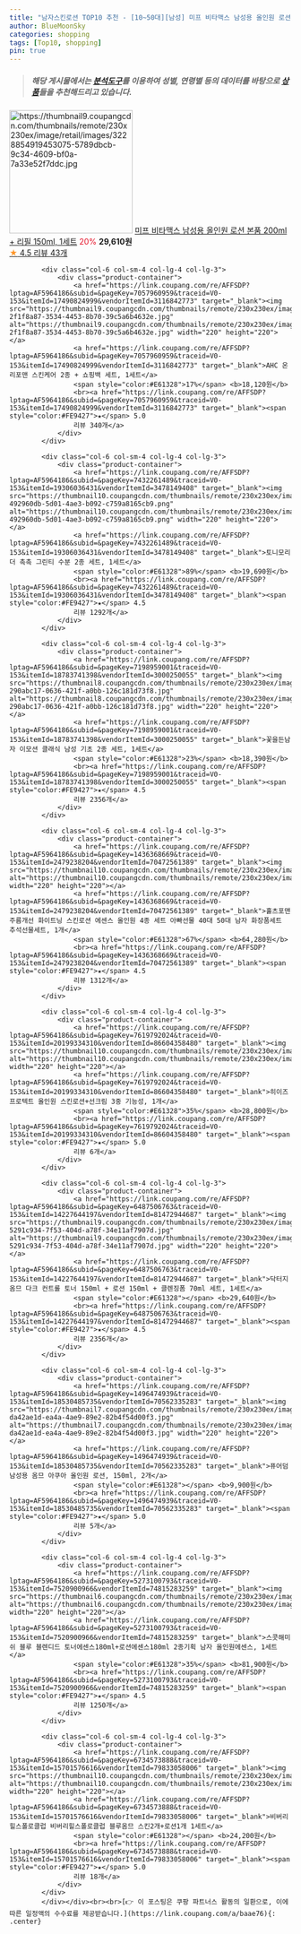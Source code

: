 ```yaml
---
title: "남자스킨로션 TOP10 추천 - [10~50대][남성] 미프 비타맥스 남성용 올인원 로션 본품 200ml + 리필 150ml, 1세트"
author: BlueMoonSky
categories: shopping
tags: [Top10, shopping]
pin: true
---
```


> ##### 해당 게시물에서는 [**분석도구**](https://itemscout.io/)를 이용하여 **성별**, **연령별** 등의 데이터를 바탕으로 [**상품**](https://link.coupang.com/a/baae76)들을 추천해드리고 있습니다.
<div class="container"><div class="row">
            <div class="col-6 col-sm-4 col-lg-4 col-lg-3">
                <div class="product-container">
                    <a href="https://link.coupang.com/re/AFFSDP?lptag=AF5964186&subid=&pageKey=82882751&traceid=V0-153&itemId=263048637&vendorItemId=3638507950" target="_blank"><img src="https://thumbnail9.coupangcdn.com/thumbnails/remote/230x230ex/image/retail/images/3228854919453075-5789dbcb-9c34-4609-bf0a-7a33e52f7ddc.jpg" alt="https://thumbnail9.coupangcdn.com/thumbnails/remote/230x230ex/image/retail/images/3228854919453075-5789dbcb-9c34-4609-bf0a-7a33e52f7ddc.jpg" width="220" height="220"></a>
                    <a href="https://link.coupang.com/re/AFFSDP?lptag=AF5964186&subid=&pageKey=82882751&traceid=V0-153&itemId=263048637&vendorItemId=3638507950" target="_blank">미프 비타맥스 남성용 올인원 로션 본품 200ml + 리필 150ml, 1세트</a>
                    <span style="color:#E61328">20%</span> <b>29,610원</b>
                    <br><a href="https://link.coupang.com/re/AFFSDP?lptag=AF5964186&subid=&pageKey=82882751&traceid=V0-153&itemId=263048637&vendorItemId=3638507950" target="_blank"><span style="color:#FE9427">★</span> 4.5
                    리뷰 43개</a>
                </div>
            </div>
            
            <div class="col-6 col-sm-4 col-lg-4 col-lg-3">
                <div class="product-container">
                    <a href="https://link.coupang.com/re/AFFSDP?lptag=AF5964186&subid=&pageKey=7057960959&traceid=V0-153&itemId=17490824999&vendorItemId=3116842773" target="_blank"><img src="https://thumbnail9.coupangcdn.com/thumbnails/remote/230x230ex/image/retail/images/4023210788909284-2f1f8a87-3534-4453-8b70-39c5a6b4632e.jpg" alt="https://thumbnail9.coupangcdn.com/thumbnails/remote/230x230ex/image/retail/images/4023210788909284-2f1f8a87-3534-4453-8b70-39c5a6b4632e.jpg" width="220" height="220"></a>
                    <a href="https://link.coupang.com/re/AFFSDP?lptag=AF5964186&subid=&pageKey=7057960959&traceid=V0-153&itemId=17490824999&vendorItemId=3116842773" target="_blank">AHC 온리포맨 스킨케어 2종 + 쇼핑백 세트, 1세트</a>
                    <span style="color:#E61328">17%</span> <b>18,120원</b>
                    <br><a href="https://link.coupang.com/re/AFFSDP?lptag=AF5964186&subid=&pageKey=7057960959&traceid=V0-153&itemId=17490824999&vendorItemId=3116842773" target="_blank"><span style="color:#FE9427">★</span> 5.0
                    리뷰 340개</a>
                </div>
            </div>
            
            <div class="col-6 col-sm-4 col-lg-4 col-lg-3">
                <div class="product-container">
                    <a href="https://link.coupang.com/re/AFFSDP?lptag=AF5964186&subid=&pageKey=7432261489&traceid=V0-153&itemId=19306036431&vendorItemId=3478149408" target="_blank"><img src="https://thumbnail10.coupangcdn.com/thumbnails/remote/230x230ex/image/retail/images/2345820679913869-492960db-5d01-4ae3-b092-c759a8165cb9.png" alt="https://thumbnail10.coupangcdn.com/thumbnails/remote/230x230ex/image/retail/images/2345820679913869-492960db-5d01-4ae3-b092-c759a8165cb9.png" width="220" height="220"></a>
                    <a href="https://link.coupang.com/re/AFFSDP?lptag=AF5964186&subid=&pageKey=7432261489&traceid=V0-153&itemId=19306036431&vendorItemId=3478149408" target="_blank">토니모리 더 촉촉 그린티 수분 2종 세트, 1세트</a>
                    <span style="color:#E61328">89%</span> <b>19,690원</b>
                    <br><a href="https://link.coupang.com/re/AFFSDP?lptag=AF5964186&subid=&pageKey=7432261489&traceid=V0-153&itemId=19306036431&vendorItemId=3478149408" target="_blank"><span style="color:#FE9427">★</span> 4.5
                    리뷰 1292개</a>
                </div>
            </div>
            
            <div class="col-6 col-sm-4 col-lg-4 col-lg-3">
                <div class="product-container">
                    <a href="https://link.coupang.com/re/AFFSDP?lptag=AF5964186&subid=&pageKey=7198959001&traceid=V0-153&itemId=18783741398&vendorItemId=3000250055" target="_blank"><img src="https://thumbnail8.coupangcdn.com/thumbnails/remote/230x230ex/image/retail/images/2270683880721759-290abc17-0636-421f-a0bb-126c181d73f8.jpg" alt="https://thumbnail8.coupangcdn.com/thumbnails/remote/230x230ex/image/retail/images/2270683880721759-290abc17-0636-421f-a0bb-126c181d73f8.jpg" width="220" height="220"></a>
                    <a href="https://link.coupang.com/re/AFFSDP?lptag=AF5964186&subid=&pageKey=7198959001&traceid=V0-153&itemId=18783741398&vendorItemId=3000250055" target="_blank">꽃을든남자 이모션 클래식 남성 기초 2종 세트, 1세트</a>
                    <span style="color:#E61328">23%</span> <b>18,390원</b>
                    <br><a href="https://link.coupang.com/re/AFFSDP?lptag=AF5964186&subid=&pageKey=7198959001&traceid=V0-153&itemId=18783741398&vendorItemId=3000250055" target="_blank"><span style="color:#FE9427">★</span> 4.5
                    리뷰 2356개</a>
                </div>
            </div>
            
            <div class="col-6 col-sm-4 col-lg-4 col-lg-3">
                <div class="product-container">
                    <a href="https://link.coupang.com/re/AFFSDP?lptag=AF5964186&subid=&pageKey=1436368669&traceid=V0-153&itemId=2479238204&vendorItemId=70472561389" target="_blank"><img src="https://thumbnail10.coupangcdn.com/thumbnails/remote/230x230ex/image/vendor_inventory/1110/abe4a90f6293621713bcca02fb342b5d728ebd984dc3ad651aa9eba8d76c.jpg" alt="https://thumbnail10.coupangcdn.com/thumbnails/remote/230x230ex/image/vendor_inventory/1110/abe4a90f6293621713bcca02fb342b5d728ebd984dc3ad651aa9eba8d76c.jpg" width="220" height="220"></a>
                    <a href="https://link.coupang.com/re/AFFSDP?lptag=AF5964186&subid=&pageKey=1436368669&traceid=V0-153&itemId=2479238204&vendorItemId=70472561389" target="_blank">홀츠포맨 주름개선 화이트닝 스킨로션 에센스 올인원 4종 세트 아빠선물 40대 50대 남자 화장품세트 추석선물세트, 1개</a>
                    <span style="color:#E61328">67%</span> <b>64,280원</b>
                    <br><a href="https://link.coupang.com/re/AFFSDP?lptag=AF5964186&subid=&pageKey=1436368669&traceid=V0-153&itemId=2479238204&vendorItemId=70472561389" target="_blank"><span style="color:#FE9427">★</span> 4.5
                    리뷰 1312개</a>
                </div>
            </div>
            
            <div class="col-6 col-sm-4 col-lg-4 col-lg-3">
                <div class="product-container">
                    <a href="https://link.coupang.com/re/AFFSDP?lptag=AF5964186&subid=&pageKey=7619792024&traceid=V0-153&itemId=20199334310&vendorItemId=86604358480" target="_blank"><img src="https://thumbnail10.coupangcdn.com/thumbnails/remote/230x230ex/image/vendor_inventory/7b06/80cff5a6e7a4d1f697e5507f01869588011d4576d470e1d593825f01e8c1.png" alt="https://thumbnail10.coupangcdn.com/thumbnails/remote/230x230ex/image/vendor_inventory/7b06/80cff5a6e7a4d1f697e5507f01869588011d4576d470e1d593825f01e8c1.png" width="220" height="220"></a>
                    <a href="https://link.coupang.com/re/AFFSDP?lptag=AF5964186&subid=&pageKey=7619792024&traceid=V0-153&itemId=20199334310&vendorItemId=86604358480" target="_blank">히이즈 프로텍트 올인원 스킨로션+선크림 3중 기능성, 1개</a>
                    <span style="color:#E61328">35%</span> <b>28,800원</b>
                    <br><a href="https://link.coupang.com/re/AFFSDP?lptag=AF5964186&subid=&pageKey=7619792024&traceid=V0-153&itemId=20199334310&vendorItemId=86604358480" target="_blank"><span style="color:#FE9427">★</span> 5.0
                    리뷰 6개</a>
                </div>
            </div>
            
            <div class="col-6 col-sm-4 col-lg-4 col-lg-3">
                <div class="product-container">
                    <a href="https://link.coupang.com/re/AFFSDP?lptag=AF5964186&subid=&pageKey=6487506763&traceid=V0-153&itemId=14227644197&vendorItemId=81472944687" target="_blank"><img src="https://thumbnail9.coupangcdn.com/thumbnails/remote/230x230ex/image/retail/images/1934009740968812-5291c934-7f53-404d-a78f-34e11af7907d.jpg" alt="https://thumbnail9.coupangcdn.com/thumbnails/remote/230x230ex/image/retail/images/1934009740968812-5291c934-7f53-404d-a78f-34e11af7907d.jpg" width="220" height="220"></a>
                    <a href="https://link.coupang.com/re/AFFSDP?lptag=AF5964186&subid=&pageKey=6487506763&traceid=V0-153&itemId=14227644197&vendorItemId=81472944687" target="_blank">닥터지 옴므 다크 컨트롤 토너 150ml + 로션 150ml + 클렌징폼 70ml 세트, 1세트</a>
                    <span style="color:#E61328"></span> <b>29,640원</b>
                    <br><a href="https://link.coupang.com/re/AFFSDP?lptag=AF5964186&subid=&pageKey=6487506763&traceid=V0-153&itemId=14227644197&vendorItemId=81472944687" target="_blank"><span style="color:#FE9427">★</span> 4.5
                    리뷰 2356개</a>
                </div>
            </div>
            
            <div class="col-6 col-sm-4 col-lg-4 col-lg-3">
                <div class="product-container">
                    <a href="https://link.coupang.com/re/AFFSDP?lptag=AF5964186&subid=&pageKey=1496474939&traceid=V0-153&itemId=18530485735&vendorItemId=70562335283" target="_blank"><img src="https://thumbnail7.coupangcdn.com/thumbnails/remote/230x230ex/image/retail/images/3031005504368573-da42ae1d-ea4a-4ae9-89e2-82b4f54d00f3.jpg" alt="https://thumbnail7.coupangcdn.com/thumbnails/remote/230x230ex/image/retail/images/3031005504368573-da42ae1d-ea4a-4ae9-89e2-82b4f54d00f3.jpg" width="220" height="220"></a>
                    <a href="https://link.coupang.com/re/AFFSDP?lptag=AF5964186&subid=&pageKey=1496474939&traceid=V0-153&itemId=18530485735&vendorItemId=70562335283" target="_blank">퓨어덤 남성용 옴므 아쿠아 올인원 로션, 150ml, 2개</a>
                    <span style="color:#E61328"></span> <b>9,900원</b>
                    <br><a href="https://link.coupang.com/re/AFFSDP?lptag=AF5964186&subid=&pageKey=1496474939&traceid=V0-153&itemId=18530485735&vendorItemId=70562335283" target="_blank"><span style="color:#FE9427">★</span> 5.0
                    리뷰 5개</a>
                </div>
            </div>
            
            <div class="col-6 col-sm-4 col-lg-4 col-lg-3">
                <div class="product-container">
                    <a href="https://link.coupang.com/re/AFFSDP?lptag=AF5964186&subid=&pageKey=5273100793&traceid=V0-153&itemId=7520900966&vendorItemId=74815283259" target="_blank"><img src="https://thumbnail6.coupangcdn.com/thumbnails/remote/230x230ex/image/vendor_inventory/d3e9/b5e31761311815b8c9db0abb2284aa33a4a4a38e471dcfc7aa387705709e.jpg" alt="https://thumbnail6.coupangcdn.com/thumbnails/remote/230x230ex/image/vendor_inventory/d3e9/b5e31761311815b8c9db0abb2284aa33a4a4a38e471dcfc7aa387705709e.jpg" width="220" height="220"></a>
                    <a href="https://link.coupang.com/re/AFFSDP?lptag=AF5964186&subid=&pageKey=5273100793&traceid=V0-153&itemId=7520900966&vendorItemId=74815283259" target="_blank">스콧해미쉬 블루 블렌디드 토너에센스180ml+로션에센스180ml 2종기획 남자 올인원에센스, 1세트</a>
                    <span style="color:#E61328">35%</span> <b>81,900원</b>
                    <br><a href="https://link.coupang.com/re/AFFSDP?lptag=AF5964186&subid=&pageKey=5273100793&traceid=V0-153&itemId=7520900966&vendorItemId=74815283259" target="_blank"><span style="color:#FE9427">★</span> 4.5
                    리뷰 1250개</a>
                </div>
            </div>
            
            <div class="col-6 col-sm-4 col-lg-4 col-lg-3">
                <div class="product-container">
                    <a href="https://link.coupang.com/re/AFFSDP?lptag=AF5964186&subid=&pageKey=6734573888&traceid=V0-153&itemId=15701576616&vendorItemId=79833058006" target="_blank"><img src="https://thumbnail10.coupangcdn.com/thumbnails/remote/230x230ex/image/vendor_inventory/b5b3/3202c0db5ccaab932016a70938f5ca9e6d2fbe3330293e8955cea2621b26.jpg" alt="https://thumbnail10.coupangcdn.com/thumbnails/remote/230x230ex/image/vendor_inventory/b5b3/3202c0db5ccaab932016a70938f5ca9e6d2fbe3330293e8955cea2621b26.jpg" width="220" height="220"></a>
                    <a href="https://link.coupang.com/re/AFFSDP?lptag=AF5964186&subid=&pageKey=6734573888&traceid=V0-153&itemId=15701576616&vendorItemId=79833058006" target="_blank">비버리힐스폴로클럽 비버리힐스폴로클럽 블루옴므 스킨2개+로션1개 1세트</a>
                    <span style="color:#E61328"></span> <b>24,200원</b>
                    <br><a href="https://link.coupang.com/re/AFFSDP?lptag=AF5964186&subid=&pageKey=6734573888&traceid=V0-153&itemId=15701576616&vendorItemId=79833058006" target="_blank"><span style="color:#FE9427">★</span> 5.0
                    리뷰 18개</a>
                </div>
            </div>
            </div></div><br><br>[👉 이 포스팅은 쿠팡 파트너스 활동의 일환으로, 이에 따른 일정액의 수수료를 제공받습니다.](https://link.coupang.com/a/baae76){: .center}